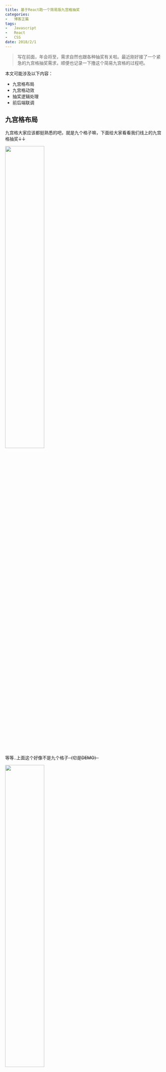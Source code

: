 ```yaml
---
title: 基于React跑一个简易版九宫格抽奖
categories:
-   博客正篇
tags:
-   Javascript
-   React
-   CSS
date: 2018/2/1
---
```


> 写在前面，年会将至，需求自然也跟各种抽奖有关啦。最近刚好接了一个紧急的九宫格抽奖需求，顺便也记录一下撸这个简易九宫格的过程吧。

本文可能涉及以下内容：
- 九宫格布局
- 九宫格动效
- 抽奖逻辑处理
- 前后端联调

## 九宫格布局
九宫格大家应该都挺熟悉的吧，就是九个格子嘛，下面给大家看看我们线上的九宫格抽奖↓↓

<img src="https://blog-1252307419.cos.ap-beijing.myqcloud.com/jgg-1.png" width="50%" />

等等..上面这个好像不是九个格子<del>（它是DEMO）</del>

<img src="https://blog-1252307419.cos.ap-beijing.myqcloud.com/jgg-2.png" width="50%" />

这个布局相信大家都很熟悉吧，特别是看过阮一峰[Flex 布局教程：实例篇](http://www.ruanyifeng.com/blog/2015/07/flex-examples.html)的童鞋们，是不是倍感亲切。

没错我们这个布局是基于flex完成的，主要思路是纵横的关系分离。

- 整个九宫格区域应该是一个定宽高<del>（其实不定也无所谓）</del>的块元素，将每一行(row)纵向排列。
- 每一行都是一个row，我们在row中将每个item块space-between或space-around（根据业务自行判断）。
- 每个item里面的内容也用flex水平居中一下，然后该怎么还原设计稿就怎么还原吧。

**遇坑点**，其实也不算坑，算是一个移动端自适应上的问题吧。

这里涉及到了rem布局的问题，由于某些历史原因，我们的项目并没有使用rem的方法来进行移动端页面的开发.

这就导致我们在开发某些需要高自适应的组件时比较蛋疼。但是最近在写其他项目的时候想到一个挺适合我们使用的方案，不过对浏览器、手机系统的版本可能有些许要求。

```css
@function pxWithVw($n){
  @return 100vw * $n / 375
}

@function pxWithVwMax($n){
  @return 480px * $n / 375
}
@mixin pxVw2width($n) {
  width: pxWithVw($n);
  max-width: pxWithVwMax($n);
}
@mixin pxVw2height($n) {
  height: pxWithVw($n);
  max-height: pxWithVwMax($n);
}
```

虽然我们没用rem布局，但是我们还是接了scss的，借用scss的mixin我们可以很爽的还原设计稿的各种参数，之所以还要限定一个Max值主要还是因为我们的项目支持在PC端查看，所以需要给它限定一个极限的宽度。

问题来了，pxVw2height里面为啥有个vw？其实就是个像素比例的问题，设计稿中宽度与设计稿中设备宽度的比例不就自然是每个px对应屏幕的比例了嘛。

不过这样写会有个不确定的地方，就是不同的DPR下，这种方法对像素还原是否有影响，关于这点我暂时无法确定，不过还是会抽空去试验一下的。


## 九宫格动效&抽奖逻辑处理
按理来说动效和抽奖逻辑是两码事，但是我们是在React里面开发的，我觉得有必要把它们放到一起讲。

### 动效核心
动效的触发核心是activedId的实时变更，通过定时器，在某一时间间隔内改变父组件state中的activedId，以达到九宫格中"蹬蹬蹬"的效果。

<img src="https://blog-1252307419.cos.ap-beijing.myqcloud.com/jgg.gif" width="50%"/>

```js
class RowItem extends React.Component {
    renderImgClass () {
        switch (this.props.content.raw_name) {
            ...
        }
    }

    render() {
        const { content, activedId } = this.props;
        return (
            <div className={`${activedId === content.id ? 'row__item row__item-active' : 'row__item'}`} id={`row_item_${content.id}`}>
                <img src={content.img} alt="" className={this.renderImgClass()}/>
                {content.name}
            </div>
        )
    }
}
```

上面是每个小方块的源码，不难看出决定每个小方块该作何显示的地方这里
```js
${activedId === content.id ? 'row__item row__item-active' : 'row__item'}
```
通过props传进来的activedId来决定轮到哪一个方块展示动效<del>虽然我的九宫格那不叫动效</del>，不过原理是互通的，想展示啥就尽管在这个组件里面整就好了。

### 抽奖逻辑
先梳理一下这类九宫格抽奖的流程，剥离那些各种附加的特效，其实本质就是随机(或指定)某个item的id为中奖id，然后我们围绕着这个id确定该循环转圈的次数，最后再确保中奖框能停留在指定id的item即可。

点击按钮抽奖这个过程，我将它分成了两个部分，一个是状态检测与归零，另一个是触发抽奖方法（其实也可以写在一起，个人习惯将其分离，自己看起来比较舒服）。
- **handleBegin**负责状态检测与归零
```js
handleBegin() {
    if (!this.state.prizePlaying) {
        this.setState({
            prizePlaying: true
        })
        axios.post(url)
            .then(res => {
                if (res.data.code === 0) {
                    ...
                    axios.get(url2)
                        .then(res => {
                            if (res.data.code === 0) {
                                this.setState({
                                    ...
                                }, () => {
                                    this.setState({
                                        prizeActivedId: '',
                                        prizePrizeId: null,
                                        prizeTimes: 0,
                                        prizeActTimes: 0
                                    }, () => {
                                        this.handlePlay()
                                    })
                                })
                            }
                        })
                } else {
                    ...
                }
            })
    }
}
```
一开始先检测当前是否处于抽奖状态，如果不是才进行下面的请求，请求都完成后，将关于九宫格的状态都进行复原，然后才进行下一步操作。关于状态复原，个人认为这是相对便捷而且安全系数较高的做法，当然如果要保留原有的抽奖状态也是可以的，不过在用时候需要注意两个Times的关系。

- **handlePlay**真正的抽奖方法
```js
handlePlay() {
    let prize;
    switch (this.state.prizeLottery) {
        prize = ...
    }
    this.setState({
        prizePrizeId: prize,
        prizeActivedId: 0
    })
    let times = this.state.prizeList.length * Math.floor(Math.random() * 5 + 4)
    this.setState({
        prizeTimes: times
    })
    this.begin = setInterval(() => {
        let num;
        if (this.state.prizeActivedId === this.state.prizePrizeId && this.state.prizeActTimes > this.state.prizeTimes) {
            clearInterval(this.begin)
            ...
            this.setState({
                prizePlaying: false
            })
            return
        }
        if (this.state.prizeActivedId === '') {
            num = 0
            this.setState({
                prizeActivedId: num
            })
        } else {
            num = this.state.prizeActivedId
            if (num === 7) {
                num = 0
                this.setState({
                    prizeActivedId: num
                })
            } else {
                num = num + 1
                this.setState({
                    prizeActivedId: num
                })
            }
        }
        this.setState({
            prizeActTimes: this.state.prizeActTimes + 1
        })
    }, 100)
}
```
确定中奖prizePrizeId，然后随机计算出一个最小的动画循环次数，然后就可以启动定时器开始动态更换prizeActivedId，随着prizePrizeId的变更RowItem也会重新渲染，也就成为了所谓的"蹬蹬蹬"效果啦。

在github里有一个简易的demo，在源码中有相应的注释，如果看上面面的解释觉得不够详细，可以在文章末尾找到github的传送门，里面有demo源码并且有相关的注释。

## 前后端联调
这里主要想讲讲开始开发之前，自己对整个项目的规划(或想法)，本着前端不可信原则，我们每次启动抽奖之前都应该与后端沟通，无论是次数还是最后的prizeId都不应该由前端决定。

从前端的角度说，我们大概需要两个接口：
- ① 类似init的接口，告诉我们的次数，以及是否已经有获奖
- ② 类似active的抽奖接口，我们告诉后端这里发起了一次抽奖
请求②接口之后接着返回给我们奖品是什么，然后我们在根据返回做前端id的转换，这样就能完成一个较为完善的闭环。

## 总结
本次记录的是个这两天做的小需求，也算是我首次尝试做类似的东西，<del>相信在不远的将来会有一个大转盘等着我(微笑)</del>。

[九宫格抽奖DEMO源码-React](https://github.com/mykurisu/prize-react)，一个用create-react-app临时搭的demo，希望会有帮助，谢谢。

<img src="https://blog-1252307419.cos.ap-beijing.myqcloud.com/end.png" width=50% />

